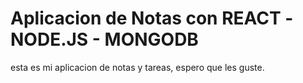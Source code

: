 # Aplicacion de Notas con REACT -NODE.JS - MONGODB

esta es mi aplicacion de notas y tareas, espero que les guste.

